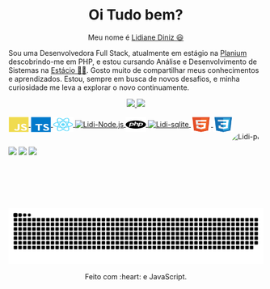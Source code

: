 <div>
  
  <h1 align="center">
    Oi Tudo bem? 
  </h1>
  
  <p align="center">
    Meu nome é 
 <a href="https://www.linkedin.com/in/lidiane-cristina-diniz/">Lidiane Diniz 😃️</a>

Sou uma Desenvolvedora Full Stack, atualmente em estágio na <a href="https://www.planium.io/">Planium</a> descobrindo-me em PHP, e estou cursando Análise e Desenvolvimento de Sistemas na <a href="https://www.estacio.br/">Estácio 👩‍💻</a>. Gosto muito de compartilhar meus conhecimentos e aprendizados. Estou, sempre em busca de novos desafios, e minha curiosidade me leva a explorar o novo continuamente.</p>

 
  <div align="center">
    
   <a href="https://github.com/LidianeDiniz/LidianeDiniz">
  <img height="180em" src="[![Anurag's GitHub stats](https://github-readme-stats.vercel.app/api?LidianeDiniz=anuraghazra)](https://github.com/anuraghazra/github-readme-stats)username=LidianeDiniz&show_icons=true&theme=dracula&include_all_commits=true&count_private=true"/>
  <img height="180em" src="https://github-readme-stats.vercel.app/api/top-langs/?username=LidianeDiniz&layout=compact&langs_count=7&theme=dracula"/>
  
  </div>
 


<div style="display: inline_block"><br>
  <img align="center" alt="Lidi-Js" height="30" width="40" src="https://raw.githubusercontent.com/devicons/devicon/master/icons/javascript/javascript-plain.svg">
  <img align="center" alt="Lidi-Ts" height="30" width="40" src="https://raw.githubusercontent.com/devicons/devicon/master/icons/typescript/typescript-plain.svg">
  <img align="center" alt="Lidi-React" height="30" width="40" src="https://raw.githubusercontent.com/devicons/devicon/master/icons/react/react-original.svg">
   <img align="center" alt="Lidi-Node.js" height="30" width="40" 
<img src="https://cdn.jsdelivr.net/gh/devicons/devicon/icons/nodejs/nodejs-plain.svg" />
   <img align="center" alt="Lidi-Js" height="30" width="40" src="https://raw.githubusercontent.com/devicons/devicon/master/icons/php/php-plain.svg">
<img align="center" alt="Lidi-sqlite" height="30" width="40" 
  <img src="https://cdn.jsdelivr.net/gh/devicons/devicon/icons/sqlite/sqlite-original.svg" />     <img align="center" alt="Lidi-HTML" height="30" width="40" src="https://raw.githubusercontent.com/devicons/devicon/master/icons/html5/html5-original.svg">
    <img align="center" alt="Lidi-CSS" height="30" width="40" src="https://raw.githubusercontent.com/devicons/devicon/master/icons/css3/css3-original.svg">
 <img align="right" alt="Lidi-pic" height="150" style="border-radius:50px;" src="https://picrew.me/shareImg/org/202210/338224_iHZz1iLw.png">
</div>

##

<div> 
 <a href="https://discord.gg/LidianeDiniz#8083" target="_blank"><img src="https://img.shields.io/badge/Discord-7289DA?style=for-the-badge&logo=discord&logoColor=white" target="_blank"></a> 
  <a href = "mailto:lidianefernandesdiniz.lfd@gmail.com"><img src="https://img.shields.io/badge/-Gmail-%23333?style=for-the-badge&logo=gmail&logoColor=white" target="_blank"></a>
  <a href="https://www.linkedin.com/in/lidiane-cristina-diniz/" target="_blank"><img src="https://img.shields.io/badge/-LinkedIn-%230077B5?style=for-the-badge&logo=linkedin&logoColor=white" target="_blank"></a> 
 
</div>

  ![Snake animation](https://github.com/LidianeDiniz/LidianeDiniz/blob/output/github-contribution-grid-snake.svg)
  
  <div align="center">
  <p>Feito com :heart: e JavaScript.</p>
  
